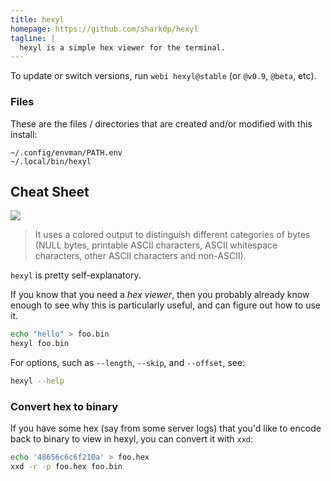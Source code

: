 ```yaml
---
title: hexyl
homepage: https://github.com/sharkdp/hexyl
tagline: |
  hexyl is a simple hex viewer for the terminal.
---
```


To update or switch versions, run `webi hexyl@stable` (or `@v0.9`, `@beta`,
etc).

### Files

These are the files / directories that are created and/or modified with this
install:

```text
~/.config/envman/PATH.env
~/.local/bin/hexyl
```

## Cheat Sheet

![](https://camo.githubusercontent.com/1f71ee7031e1962b23f21c8cc89cb837e1201238/68747470733a2f2f692e696d6775722e636f6d2f4d574f3975534c2e706e67)

> It uses a colored output to distinguish different categories of bytes (NULL
> bytes, printable ASCII characters, ASCII whitespace characters, other ASCII
> characters and non-ASCII).

`hexyl` is pretty self-explanatory.

If you know that you need a _hex viewer_, then you probably already know enough
to see why this is particularly useful, and can figure out how to use it.

```sh
echo "hello" > foo.bin
hexyl foo.bin
```

For options, such as `--length`, `--skip`, and `--offset`, see:

```sh
hexyl --help
```

### Convert hex to binary

If you have some hex (say from some server logs) that you'd like to encode back
to binary to view in hexyl, you can convert it with `xxd`:

```sh
echo '48656c6c6f210a' > foo.hex
xxd -r -p foo.hex foo.bin
```
